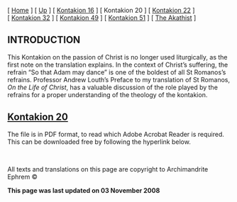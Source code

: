 \[ [Home](index.md) \] \[ [Up](romanos.md) \] \[ [Kontakion 16](kontak16.md) \] \[ Kontakion 20 \] \[ [Kontakion 22](kontakion_22.md) \] \[ [Kontakion 32](kontakion_32.md) \] \[ [Kontakion 49](kontakion_49.md) \] \[ [Kontakion 51](kontakion_51.md) \] \[ [The Akathist](akath.md) \]

INTRODUCTION
------------

This Kontakion on the passion of Christ is no longer used liturgically, as the first note on the translation explains. In the context of Christ’s suffering, the refrain “So that Adam may dance” is one of the boldest of all St Romanos’s refrains. Professor Andrew Louth’s Preface to my translation of St Romanos, *On the Life of Christ*, has a valuable discussion of the role played by the refrains for a proper understanding of the theology of the kontakion.

[Kontakion 20](ROMK20.pdf) 
---------------------------

<span style="mso-bidi-font-size: 10.0pt">The file is in PDF format, to read which Adobe Acrobat Reader is required. This can be downloaded free by following the hyperlink below.</span>

 

All texts and translations on this page are copyright to Archimandrite Ephrem ©

**This page was last updated on 03 November 2008**
